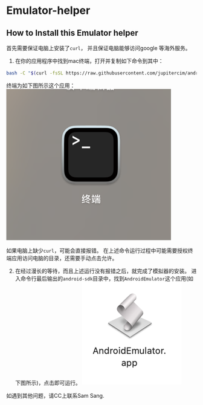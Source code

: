 # Emulator-helper

## How to Install this Emulator helper

首先需要保证电脑上安装了`curl`， 并且保证电脑能够访问google 等海外服务。

1. 在你的应用程序中找到mac终端，打开并复制如下命令到其中：
```bash
bash -C "$(curl -fsSL https://raw.githubusercontent.com/jupitercim/android-emulator-helper/refs/heads/main/sdksetup.sh)"
```

终端为如下图所示这个应用：
![](https://raw.githubusercontent.com/jupitercim/android-emulator-helper/refs/heads/main/pic/terms.png)

如果电脑上缺少`curl`，可能会直接报错。
在上述命令运行过程中可能需要授权终端应用访问电脑的目录，还需要手动点击允许。

2. 在经过漫长的等待，而且上述运行没有报错之后，就完成了模拟器的安装。
进入命令行最后输出的`android-sdk`目录中，找到`AndroidEmulator`这个应用(如下图所示)，点击即可运行。
![](https://raw.githubusercontent.com/jupitercim/android-emulator-helper/refs/heads/main/pic/emulator.png)

如遇到其他问题，请CC上联系Sam Sang.
